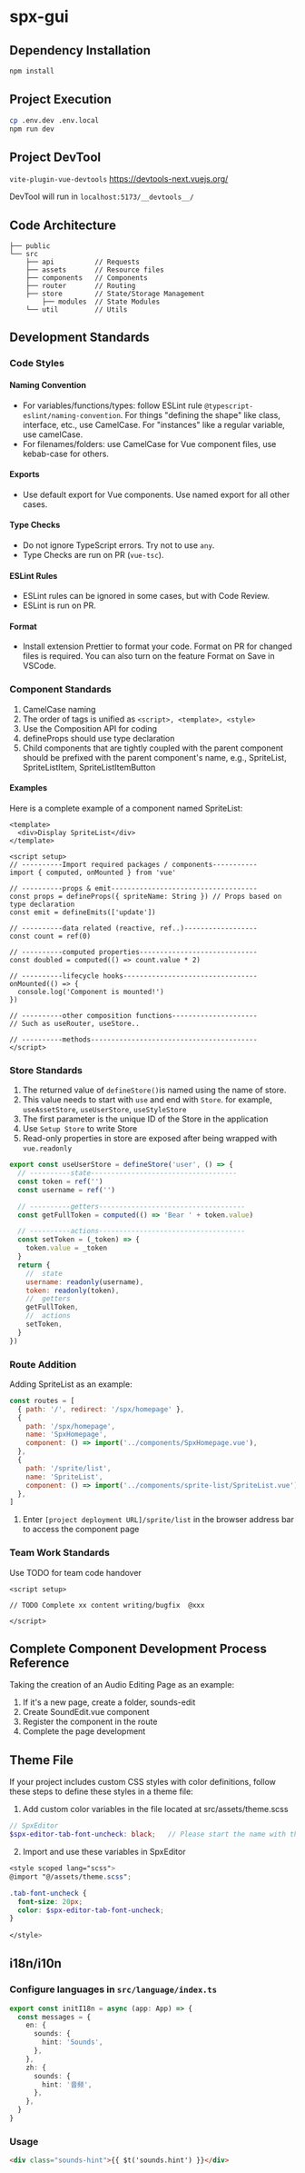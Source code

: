 # spx-gui

## Dependency Installation

```bash
npm install
```

## Project Execution

```bash
cp .env.dev .env.local
npm run dev
```

## Project DevTool

`vite-plugin-vue-devtools` <https://devtools-next.vuejs.org/>  

DevTool will run in `localhost:5173/__devtools__/`

## Code Architecture

```arduino
├── public 
└── src 
    ├── api          // Requests
    ├── assets       // Resource files
    ├── components   // Components
    ├── router       // Routing
    ├── store        // State/Storage Management
        ├── modules  // State Modules
    └── util         // Utils
```

## Development Standards

### Code Styles

#### Naming Convention

- For variables/functions/types: follow ESLint rule `@typescript-eslint/naming-convention`. For things "defining the shape" like class, interface, etc., use CamelCase. For "instances" like a regular variable, use camelCase.
- For filenames/folders: use CamelCase for Vue component files, use kebab-case for others.

#### Exports

- Use default export for Vue components. Use named export for all other cases.

#### Type Checks

- Do not ignore TypeScript errors. Try not to use `any`.
- Type Checks are run on PR (`vue-tsc`).

#### ESLint Rules

- ESLint rules can be ignored in some cases, but with Code Review.
- ESLint is run on PR.

#### Format

- Install extension Prettier to format your code. Format on PR for changed files is required. You can also turn on the feature Format on Save in VSCode.

### Component Standards

1. CamelCase naming
2. The order of tags is unified as `<script>, <template>, <style>`
3. Use the Composition API for coding
4. defineProps should use type declaration
5. Child components that are tightly coupled with the parent component should be prefixed with the parent component's name, e.g., SpriteList, SpriteListItem, SpriteListItemButton

#### Examples

Here is a complete example of a component named SpriteList:

```vue
<template>
  <div>Display SpriteList</div>
</template>

<script setup>
// ----------Import required packages / components-----------
import { computed, onMounted } from 'vue'

// ----------props & emit------------------------------------
const props = defineProps({ spriteName: String }) // Props based on type declaration
const emit = defineEmits(['update'])

// ----------data related (reactive, ref..)------------------
const count = ref(0)

// ----------computed properties-----------------------------
const doubled = computed(() => count.value * 2)

// ----------lifecycle hooks---------------------------------
onMounted(() => {
  console.log('Component is mounted!')
})

// ----------other composition functions---------------------
// Such as useRouter, useStore..

// ----------methods-----------------------------------------
</script>
```

### Store Standards

1. The returned value of `defineStore()`is named using the name of store.
2. This value needs to start with `use` and end with `Store`. for example, `useAssetStore`, `useUserStore`, `useStyleStore`
3. The first parameter is the unique ID of the Store in the application
4. Use `Setup Store` to write Store
5. Read-only properties in store are exposed after being wrapped with `vue.readonly`

```js
export const useUserStore = defineStore('user', () => {
  // ----------state------------------------------------
  const token = ref('')
  const username = ref('')

  // ----------getters------------------------------------
  const getFullToken = computed(() => 'Bear ' + token.value)

  // ----------actions------------------------------------
  const setToken = (_token) => {
    token.value = _token
  }
  return {
    //  state
    username: readonly(username),
    token: readonly(token),
    //  getters
    getFullToken,
    //  actions
    setToken,
  }
})
```

### Route Addition

Adding SpriteList as an example:

```javascript
const routes = [
  { path: '/', redirect: '/spx/homepage' },
  {
    path: '/spx/homepage',
    name: 'SpxHomepage',
    component: () => import('../components/SpxHomepage.vue'),
  },
  {
    path: '/sprite/list',
    name: 'SpriteList',
    component: () => import('../components/sprite-list/SpriteList.vue'),
  },
]
```

1. Enter `[project deployment URL]/sprite/list` in the browser address bar to access the component page

### Team Work Standards

Use TODO for team code handover

```vue
<script setup>

// TODO Complete xx content writing/bugfix  @xxx

</script>
```

## Complete Component Development Process Reference

Taking the creation of an Audio Editing Page as an example:

1. If it's a new page, create a folder, sounds-edit
2. Create SoundEdit.vue component
3. Register the component in the route
4. Complete the page development

## Theme File

If your project includes custom CSS styles with color definitions, follow these steps to define these styles in a theme file:

1. Add custom color variables in the file located at src/assets/theme.scss

```scss
// SpxEditor  
$spx-editor-tab-font-uncheck: black;   // Please start the name with the component name, for example, for CSS styles in SpxEditor, start with spx-editor
```

2. Import and use these variables in SpxEditor

```scss
<style scoped lang="scss">  
@import "@/assets/theme.scss";  

.tab-font-uncheck {  
  font-size: 20px;  
  color: $spx-editor-tab-font-uncheck;  
}
  
</style>
```

## i18n/i10n

### Configure languages in `src/language/index.ts`

```typescript
export const initI18n = async (app: App) => {
  const messages = {
    en: {
      sounds: {
        hint: 'Sounds',
      },
    },
    zh: {
      sounds: {
        hint: '音频',
      },
    },
  }
}
```

### Usage

```html
<div class="sounds-hint">{{ $t('sounds.hint') }}</div>
```
